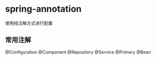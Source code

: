 # spring-annotation
使用纯注解方式进行配置

## 常用注解
@Configuration
@Component
@Repository
@Service
@Primary
@Bean